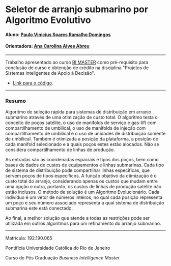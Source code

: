 # Seletor de arranjo submarino por Algoritmo Evolutivo

#### Aluno: [Paulo Vinicius Soares Ramalho Domingos](https://github.com/paulovsrd)
#### Orientadora: [Ana Carolina Alves Abreu](https://github.com/acarolina1612)

---

Trabalho apresentado ao curso [BI MASTER](https://ica.puc-rio.ai/bi-master) como pré-requisito para conclusão de curso e obtenção de crédito na disciplina "Projetos de Sistemas Inteligentes de Apoio à Decisão".

- [Link para o código](https://github.com/paulovsrd/seletor_subsea). <!-- caso não aplicável, remover esta linha -->

---

### Resumo

<!-- trocar o texto abaixo pelo resumo do trabalho -->

Algoritmo de seleção rápida para sistemas de distribuição em arranjo submarino através de uma otimização de custo total. O algoritmo testa o conceito de poços satélite, o uso de manifolds de serviço e gas-lift com compartilhamento de umbilical, o uso de manifolds de injeção com compartilhamento de umbilical e o uso de unidades de distribuição somente de umbilical. Também é otimizada a posição da plataforma, a posição de cada manifold selecionado e a quais poços estes estão alocados. Não se considera compartilhamento de linhas de produção.

As entradas são as coordenadas espaciais e tipos dos poços, bem como bases de dados de custos de equipamentos e linhas submarinas. Cada tipo de sistema de distribuição pode compartilhar linhas específicas, que servem poços de tipos específicos. A função objetivo da otimização é o custo total do arranjo, considerando apenas os custos que mudam entre uma opção e outra, portanto, os custos de linhas de produção satélite não estão inclusos. O método de solução é um Algoritmo Evolucionário. Cada indivíduo é um vetor de números inteiros, no qual cada posição representa um poço e seu número associado representa a qual sistema de distribuição submarina este está conectado.

Ao final, a melhor solução que atende a todas as restrições pode ser utilizada em outros algoritmos para um refinamento do arranjo submarino.

---

Matrícula: 192.190.065

Pontifícia Universidade Católica do Rio de Janeiro

Curso de Pós Graduação *Business Intelligence Master*
